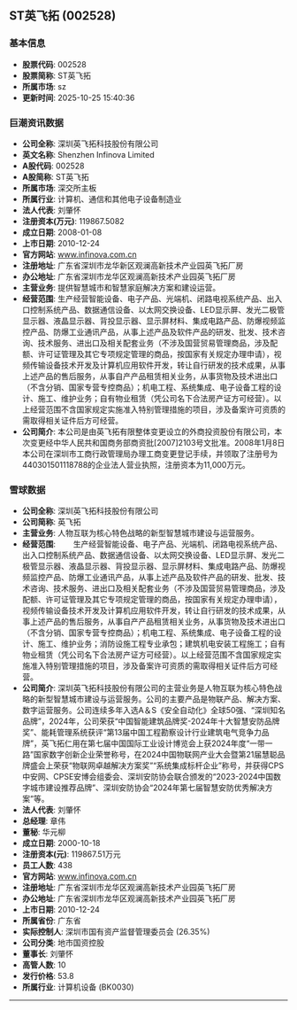 ## ST英飞拓 (002528)

### 基本信息

- **股票代码**: 002528
- **股票简称**: ST英飞拓
- **所属市场**: sz
- **更新时间**: 2025-10-25 15:40:36

### 巨潮资讯数据

- **公司全称**: 深圳英飞拓科技股份有限公司
- **英文名称**: Shenzhen Infinova Limited
- **A股代码**: 002528
- **A股简称**: ST英飞拓
- **所属市场**: 深交所主板
- **所属行业**: 计算机、通信和其他电子设备制造业
- **法人代表**: 刘肇怀
- **注册资本(万元)**: 119867.5082
- **成立日期**: 2008-01-08
- **上市日期**: 2010-12-24
- **官方网站**: www.infinova.com.cn
- **注册地址**: 广东省深圳市龙华新区观澜高新技术产业园英飞拓厂房
- **办公地址**: 广东省深圳市龙华区观澜高新技术产业园英飞拓厂房
- **主营业务**: 提供智慧城市和智慧家庭解决方案和建设运营。
- **经营范围**: 生产经营智能设备、电子产品、光端机、闭路电视系统产品、出入口控制系统产品、数据通信设备、以太网交换设备、LED显示屏、发光二极管显示器、液晶显示器、背投显示器、显示屏材料、集成电路产品、防爆视频监控产品、防爆工业通讯产品，从事上述产品及软件产品的研发、批发、技术咨询、技术服务、进出口及相关配套业务（不涉及国营贸易管理商品，涉及配额、许可证管理及其它专项规定管理的商品，按国家有关规定办理申请），视频传输设备技术开发及计算机应用软件开发，转让自行研发的技术成果，从事上述产品的售后服务，从事自产产品租赁相关业务，从事货物及技术进出口（不含分销、国家专营专控商品）；机电工程、系统集成、电子设备工程的设计、施工、维护业务；自有物业租赁（凭公司名下合法房产证方可经营）。以上经营范围不含国家规定实施准入特别管理措施的项目，涉及备案许可资质的需取得相关证件后方可经营。
- **公司简介**: 本公司是由英飞拓有限整体变更设立的外商投资股份有限公司，本次变更经中华人民共和国商务部商资批[2007]2103号文批准。2008年1月8日本公司在深圳市工商行政管理局办理工商变更登记手续，并领取了注册号为440301501118788的企业法人营业执照，注册资本为11,000万元。

### 雪球数据

- **公司全称**: 深圳英飞拓科技股份有限公司
- **公司简称**: 英飞拓
- **主营业务**: 人物互联为核心特色战略的新型智慧城市建设与运营服务。
- **经营范围**: 　　生产经营智能设备、电子产品、光端机、闭路电视系统产品、出入口控制系统产品、数据通信设备、以太网交换设备、LED显示屏、发光二极管显示器、液晶显示器、背投显示器、显示屏材料、集成电路产品、防爆视频监控产品、防爆工业通讯产品，从事上述产品及软件产品的研发、批发、技术咨询、技术服务、进出口及相关配套业务（不涉及国营贸易管理商品，涉及配额、许可证管理及其它专项规定管理的商品，按国家有关规定办理申请），视频传输设备技术开发及计算机应用软件开发，转让自行研发的技术成果，从事上述产品的售后服务，从事自产产品租赁相关业务，从事货物及技术进出口（不含分销、国家专营专控商品）；机电工程、系统集成、电子设备工程的设计、施工、维护业务；消防设施工程专业承包；建筑机电安装工程施工；自有物业租赁（凭公司名下合法房产证方可经营）。以上经营范围不含国家规定实施准入特别管理措施的项目，涉及备案许可资质的需取得相关证件后方可经营。
- **公司简介**: 深圳英飞拓科技股份有限公司的主营业务是人物互联为核心特色战略的新型智慧城市建设与运营服务。公司的主要产品是物联产品、解决方案、数字运营服务。公司连续多年入选A＆S《安全自动化》全球50强、“深圳知名品牌”，2024年，公司荣获“中国智能建筑品牌奖-2024年十大智慧安防品牌奖”、能耗管理系统获评“第13届中国工程勘察设计行业建筑电气竞争力品牌”，英飞拓仁用在第七届中国国际工业设计博览会上获2024年度“一带一路”国家数字创新企业荣誉称号，在2024中国物联网产业大会暨第21届慧聪品牌盛会上荣获“物联网卓越解决方案奖”“系统集成标杆企业”称号，并获得CPS中安网、CPSE安博会组委会、深圳安防协会联合颁发的“2023-2024中国数字城市建设推荐品牌”、深圳安防协会“2024年第七届智慧安防优秀解决方案”等。
- **法人代表**: 刘肇怀
- **总经理**: 章伟
- **董秘**: 华元柳
- **成立日期**: 2000-10-18
- **注册资本(元)**: 119867.51万元
- **员工人数**: 438
- **官方网站**: www.infinova.com.cn
- **注册地址**: 广东省深圳市龙华区观澜高新技术产业园英飞拓厂房
- **办公地址**: 广东省深圳市龙华区观澜高新技术产业园英飞拓厂房
- **上市日期**: 2010-12-24
- **所属省份**: 广东省
- **实际控制人**: 深圳市国有资产监督管理委员会 (26.35%)
- **公司分类**: 地市国资控股
- **董事长**: 刘肇怀
- **高管人数**: 10
- **发行价格**: 53.8
- **所属行业**: 计算机设备 (BK0030)

---